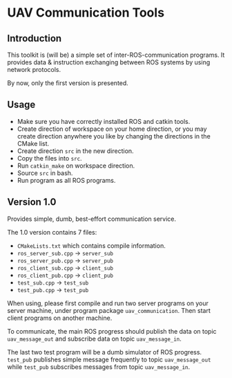 # UAV Communication Tools
## Introduction
This toolkit is (will be) a simple set of inter-ROS-communication programs. It provides data & instruction exchanging between ROS systems by using network protocols.

By now, only the first version is presented.

## Usage
- Make sure you have correctly installed ROS and catkin tools.
- Create direction of workspace on your home direction, or you may create direction anywhere you like by changing the directions in the CMake list.
- Create direction `src` in the new direction.
- Copy the files into `src`.
- Run `catkin_make` on workspace direction.
- Source `src` in bash.
- Run program as all ROS programs.

## Version 1.0
Provides simple, dumb, best-effort communication service.

The 1.0 version contains 7 files:
- `CMakeLists.txt` which contains compile information.
- `ros_server_sub.cpp` -> `server_sub`
- `ros_server_pub.cpp` -> `server_pub`
- `ros_client_sub.cpp` -> `client_sub`
- `ros_client_pub.cpp` -> `client_pub`
- `test_sub.cpp` -> `test_sub`
- `test_pub.cpp` -> `test_pub`

When using, please first compile and run two server programs on your server machine, under program package `uav_communication`. Then start client programs on another machine.

To communicate, the main ROS progress should publish the data on topic `uav_message_out` and subscribe data on topic `uav_message_in`.

The last two test program will be a dumb simulator of ROS progress. `test_pub` publishes simple message frequently to topic `uav_message_out` while `test_pub` subscribes messages from topic `uav_message_in`.
